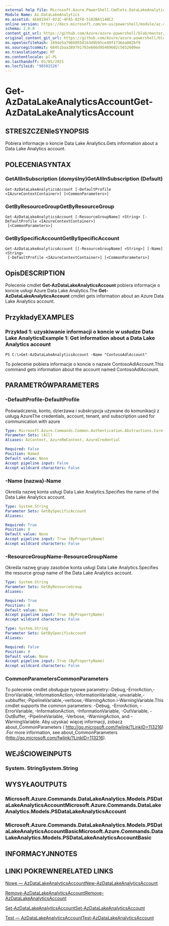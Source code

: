```yaml
---
external help file: Microsoft.Azure.PowerShell.Cmdlets.DataLakeAnalytics.dll-Help.xml
Module Name: Az.DataLakeAnalytics
ms.assetid: 4EA01047-021C-4FA5-82F0-5102BA114BC2
online version: https://docs.microsoft.com/en-us/powershell/module/az.datalakeanalytics/get-azdatalakeanalyticsaccount
schema: 2.0.0
content_git_url: https://github.com/Azure/azure-powershell/blob/master/src/DataLakeAnalytics/DataLakeAnalytics/help/Get-AzDataLakeAnalyticsAccount.md
original_content_git_url: https://github.com/Azure/azure-powershell/blob/master/src/DataLakeAnalytics/DataLakeAnalytics/help/Get-AzDataLakeAnalyticsAccount.md
ms.openlocfilehash: 1894e5a79660558163d9b95ce49f1736ea002bf9
ms.sourcegitcommit: 68451baa389791703e666d95469602c5652609ee
ms.translationtype: MT
ms.contentlocale: pl-PL
ms.lasthandoff: 01/05/2021
ms.locfileid: "98501526"
---
```

# <span data-ttu-id="5a9ea-101">Get-AzDataLakeAnalyticsAccount</span><span class="sxs-lookup"><span data-stu-id="5a9ea-101">Get-AzDataLakeAnalyticsAccount</span></span>

## <span data-ttu-id="5a9ea-102">STRESZCZENIe</span><span class="sxs-lookup"><span data-stu-id="5a9ea-102">SYNOPSIS</span></span>
<span data-ttu-id="5a9ea-103">Pobiera informacje o koncie Data Lake Analytics.</span><span class="sxs-lookup"><span data-stu-id="5a9ea-103">Gets information about a Data Lake Analytics account.</span></span>

## <span data-ttu-id="5a9ea-104">POLECENIA</span><span class="sxs-lookup"><span data-stu-id="5a9ea-104">SYNTAX</span></span>

### <span data-ttu-id="5a9ea-105">GetAllInSubscription (domyślny)</span><span class="sxs-lookup"><span data-stu-id="5a9ea-105">GetAllInSubscription (Default)</span></span>
```
Get-AzDataLakeAnalyticsAccount [-DefaultProfile <IAzureContextContainer>] [<CommonParameters>]
```

### <span data-ttu-id="5a9ea-106">GetByResourceGroup</span><span class="sxs-lookup"><span data-stu-id="5a9ea-106">GetByResourceGroup</span></span>
```
Get-AzDataLakeAnalyticsAccount [-ResourceGroupName] <String> [-DefaultProfile <IAzureContextContainer>]
 [<CommonParameters>]
```

### <span data-ttu-id="5a9ea-107">GetBySpecificAccount</span><span class="sxs-lookup"><span data-stu-id="5a9ea-107">GetBySpecificAccount</span></span>
```
Get-AzDataLakeAnalyticsAccount [[-ResourceGroupName] <String>] [-Name] <String>
 [-DefaultProfile <IAzureContextContainer>] [<CommonParameters>]
```

## <span data-ttu-id="5a9ea-108">Opis</span><span class="sxs-lookup"><span data-stu-id="5a9ea-108">DESCRIPTION</span></span>
<span data-ttu-id="5a9ea-109">Polecenie cmdlet **Get-AzDataLakeAnalyticsAccount** pobiera informacje o koncie usługi Azure Data Lake Analytics.</span><span class="sxs-lookup"><span data-stu-id="5a9ea-109">The **Get-AzDataLakeAnalyticsAccount** cmdlet gets information about an Azure Data Lake Analytics account.</span></span>

## <span data-ttu-id="5a9ea-110">Przykłady</span><span class="sxs-lookup"><span data-stu-id="5a9ea-110">EXAMPLES</span></span>

### <span data-ttu-id="5a9ea-111">Przykład 1: uzyskiwanie informacji o koncie w usłudze Data Lake Analytics</span><span class="sxs-lookup"><span data-stu-id="5a9ea-111">Example 1: Get information about a Data Lake Analytics account</span></span>
```
PS C:\>Get-AzDataLakeAnalyticsAccount -Name "ContosoAdlAccount"
```

<span data-ttu-id="5a9ea-112">To polecenie pobiera informacje o koncie o nazwie ContosoAdlAccount.</span><span class="sxs-lookup"><span data-stu-id="5a9ea-112">This command gets information about the account named ContosoAdlAccount.</span></span>

## <span data-ttu-id="5a9ea-113">PARAMETRÓW</span><span class="sxs-lookup"><span data-stu-id="5a9ea-113">PARAMETERS</span></span>

### <span data-ttu-id="5a9ea-114">-DefaultProfile</span><span class="sxs-lookup"><span data-stu-id="5a9ea-114">-DefaultProfile</span></span>
<span data-ttu-id="5a9ea-115">Poświadczenia, konto, dzierżawa i subskrypcja używane do komunikacji z usługą Azure</span><span class="sxs-lookup"><span data-stu-id="5a9ea-115">The credentials, account, tenant, and subscription used for communication with azure</span></span>

```yaml
Type: Microsoft.Azure.Commands.Common.Authentication.Abstractions.Core.IAzureContextContainer
Parameter Sets: (All)
Aliases: AzContext, AzureRmContext, AzureCredential

Required: False
Position: Named
Default value: None
Accept pipeline input: False
Accept wildcard characters: False
```

### <span data-ttu-id="5a9ea-116">-Name (nazwa)</span><span class="sxs-lookup"><span data-stu-id="5a9ea-116">-Name</span></span>
<span data-ttu-id="5a9ea-117">Określa nazwę konta usługi Data Lake Analytics.</span><span class="sxs-lookup"><span data-stu-id="5a9ea-117">Specifies the name of the Data Lake Analytics account.</span></span>

```yaml
Type: System.String
Parameter Sets: GetBySpecificAccount
Aliases:

Required: True
Position: 0
Default value: None
Accept pipeline input: True (ByPropertyName)
Accept wildcard characters: False
```

### <span data-ttu-id="5a9ea-118">-ResourceGroupName</span><span class="sxs-lookup"><span data-stu-id="5a9ea-118">-ResourceGroupName</span></span>
<span data-ttu-id="5a9ea-119">Określa nazwę grupy zasobów konta usługi Data Lake Analytics.</span><span class="sxs-lookup"><span data-stu-id="5a9ea-119">Specifies the resource group name of the Data Lake Analytics account.</span></span>

```yaml
Type: System.String
Parameter Sets: GetByResourceGroup
Aliases:

Required: True
Position: 0
Default value: None
Accept pipeline input: True (ByPropertyName)
Accept wildcard characters: False
```

```yaml
Type: System.String
Parameter Sets: GetBySpecificAccount
Aliases:

Required: False
Position: 0
Default value: None
Accept pipeline input: True (ByPropertyName)
Accept wildcard characters: False
```

### <span data-ttu-id="5a9ea-120">CommonParameters</span><span class="sxs-lookup"><span data-stu-id="5a9ea-120">CommonParameters</span></span>
<span data-ttu-id="5a9ea-121">To polecenie cmdlet obsługuje typowe parametry:-Debug,-ErrorAction,-ErrorVariable,-InformationAction,-InformationVariable,-unvariable,-subbuffer,-PipelineVariable,-verbose,-WarningAction i-WarningVariable.</span><span class="sxs-lookup"><span data-stu-id="5a9ea-121">This cmdlet supports the common parameters: -Debug, -ErrorAction, -ErrorVariable, -InformationAction, -InformationVariable, -OutVariable, -OutBuffer, -PipelineVariable, -Verbose, -WarningAction, and -WarningVariable.</span></span> <span data-ttu-id="5a9ea-122">Aby uzyskać więcej informacji, zobacz about_CommonParameters ( http://go.microsoft.com/fwlink/?LinkID=113216) .</span><span class="sxs-lookup"><span data-stu-id="5a9ea-122">For more information, see about_CommonParameters (http://go.microsoft.com/fwlink/?LinkID=113216).</span></span>

## <span data-ttu-id="5a9ea-123">WEJŚCIOWE</span><span class="sxs-lookup"><span data-stu-id="5a9ea-123">INPUTS</span></span>

### <span data-ttu-id="5a9ea-124">System. String</span><span class="sxs-lookup"><span data-stu-id="5a9ea-124">System.String</span></span>

## <span data-ttu-id="5a9ea-125">WYSYŁA</span><span class="sxs-lookup"><span data-stu-id="5a9ea-125">OUTPUTS</span></span>

### <span data-ttu-id="5a9ea-126">Microsoft.Azure.Commands.DataLakeAnalytics.Models.PSDataLakeAnalyticsAccount</span><span class="sxs-lookup"><span data-stu-id="5a9ea-126">Microsoft.Azure.Commands.DataLakeAnalytics.Models.PSDataLakeAnalyticsAccount</span></span>

### <span data-ttu-id="5a9ea-127">Microsoft.Azure.Commands.DataLakeAnalytics.Models.PSDataLakeAnalyticsAccountBasic</span><span class="sxs-lookup"><span data-stu-id="5a9ea-127">Microsoft.Azure.Commands.DataLakeAnalytics.Models.PSDataLakeAnalyticsAccountBasic</span></span>

## <span data-ttu-id="5a9ea-128">INFORMACYJN</span><span class="sxs-lookup"><span data-stu-id="5a9ea-128">NOTES</span></span>

## <span data-ttu-id="5a9ea-129">LINKI POKREWNE</span><span class="sxs-lookup"><span data-stu-id="5a9ea-129">RELATED LINKS</span></span>

[<span data-ttu-id="5a9ea-130">Nowe — AzDataLakeAnalyticsAccount</span><span class="sxs-lookup"><span data-stu-id="5a9ea-130">New-AzDataLakeAnalyticsAccount</span></span>](./New-AzDataLakeAnalyticsAccount.md)

[<span data-ttu-id="5a9ea-131">Remove-AzDataLakeAnalyticsAccount</span><span class="sxs-lookup"><span data-stu-id="5a9ea-131">Remove-AzDataLakeAnalyticsAccount</span></span>](./Remove-AzDataLakeAnalyticsAccount.md)

[<span data-ttu-id="5a9ea-132">Set-AzDataLakeAnalyticsAccount</span><span class="sxs-lookup"><span data-stu-id="5a9ea-132">Set-AzDataLakeAnalyticsAccount</span></span>](./Set-AzDataLakeAnalyticsAccount.md)

[<span data-ttu-id="5a9ea-133">Test — AzDataLakeAnalyticsAccount</span><span class="sxs-lookup"><span data-stu-id="5a9ea-133">Test-AzDataLakeAnalyticsAccount</span></span>](./Test-AzDataLakeAnalyticsAccount.md)


